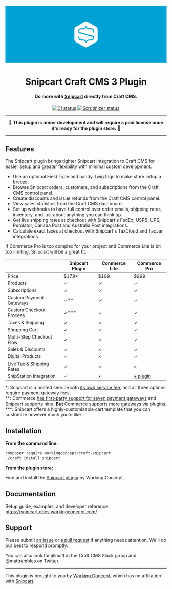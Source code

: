 ![Snipcart](resources/hero.svg)

<h1 align="center">Snipcart Craft CMS 3 Plugin</h1>

<h4 align="center">Do more with <a href="https://snipcart.com/">Snipcart</a> directly from Craft CMS.</h4>

<p align="center"><a href="https://travis-ci.org/workingconcept/snipcart-craft-plugin"><img src="https://travis-ci.org/workingconcept/snipcart-craft-plugin.svg?branch=master" alt="CI status"></a> <a href="https://scrutinizer-ci.com/g/workingconcept/snipcart-craft-plugin/"><img src="https://scrutinizer-ci.com/g/workingconcept/snipcart-craft-plugin/badges/quality-score.png?b=master" alt="Scrutinizer status"></a></p>

---

<p align="center">🚧 <b>This plugin is under development and will require a paid license once it's ready for the plugin store.</b> 🚧</p>

---

## Features

The Snipcart plugin brings tighter Snipcart integration to Craft CMS for easier setup and greater flexibility with minimal custom development.

- Use an optional Field Type and handy Twig tags to make store setup a breeze.
- Browse Snipcart orders, customers, and subscriptions from the Craft CMS control panel.
- Create discounts and issue refunds from the Craft CMS control panel.
- View sales statistics from the Craft CMS dashboard.
- Set up webhooks to have full control over order emails, shipping rates, inventory, and just about anything you can think up.
- Get live shipping rates at checkout with Snipcart's FedEx, USPS, UPS, Purolator, Canada Post and Australia Post integrations.
- Calculate exact taxes at checkout with Snipcart's TaxCloud and TaxJar integrations.

If Commerce Pro is too complex for your project and Commerce Lite is bit too limiting, Snipcart will be a great fit.

|                           | Snipcart Plugin  | Commerce Lite | Commerce Pro |
| ------------------------- | ---------------- | ------------- | ------------ |
| Price                     | $179*            | $199          | $999         |
| Products                  | ✓                | ✓             | ✓            |
| Subscriptions             | ✓                | ✓             | ✓            |
| Custom Payment Gateways   | ✓**              | ✓             | ✓            |
| Custom Checkout Process   | ✓***             | ✓             | ✓            |
| Taxes & Shipping          | ✓                | ×             | ✓            |
| Shopping Cart             | ✓                | ×             | ✓            |
| Multi-Step Checkout Flow  | ✓                | ×             | ✓            |
| Sales & Discounts         | ✓                | ×             | ✓            |
| Digital Products          | ✓                | ×             | ✓            |
| Live Tax & Shipping Rates | ✓                | ×             | ×            |
| ShipStation Integration   | ✓                | ×             | [+ plugin](https://plugins.craftcms.com/shipstationconnect)     |

*: Snipcart is a hosted service with [its own service fee](https://snipcart.com/pricing), and all three options require payment gateway fees.  
**: Commerce [has first-party support for seven payment gateways](https://docs.craftcms.com/commerce/v2/payment-gateways.html) and [Snipcart supports nine](https://snipcart.com/list-ecommerce-payment-gateways). **But** Commerce supports more gateways via plugins.  
***: Snipcart offers a highly-customizable cart template that you can customize however much you'd like.

## Installation

**From the command line:**

```shell
composer require workingconcept/craft-snipcart
./craft install snipcart
```

**From the plugin store:**

Find and install the [Snipcart plugin](https://plugins.craftcms.com/snipcart) by Working Concept.

## Documentation

Setup guide, examples, and developer reference: https://snipcart.docs.workingconcept.com/

## Support

Please submit [an issue](https://github.com/workingconcept/snipcart-craft-plugin/issues) or [a pull request](https://github.com/workingconcept/snipcart-craft-plugin/pulls) if anything needs attention. We'll do our best to respond promptly. 

You can also look for @matt in the Craft CMS Slack group and @mattrambles on Twitter.

---

This plugin is brought to you by [Working Concept](https://workingconcept.com), which has no affiliation with [Snipcart](https://snipcart.com/).
